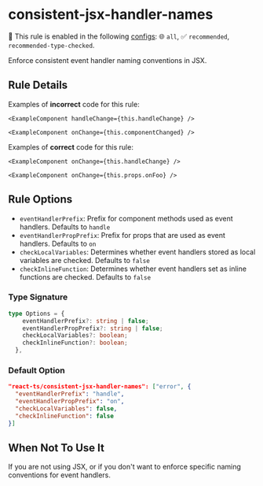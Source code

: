 # consistent-jsx-handler-names

💼 This rule is enabled in the following [configs](/configs/): 🌐 `all`, ✅ `recommended`, `recommended-type-checked`.

<!-- end auto-generated rule header -->

Enforce consistent event handler naming conventions in JSX.

## Rule Details

Examples of **incorrect** code for this rule:

```tsx
<ExampleComponent handleChange={this.handleChange} />
```

```tsx
<ExampleComponent onChange={this.componentChanged} />
```

Examples of **correct** code for this rule:

```tsx
<ExampleComponent onChange={this.handleChange} />
```

```tsx
<ExampleComponent onChange={this.props.onFoo} />
```

## Rule Options

- `eventHandlerPrefix`: Prefix for component methods used as event handlers. Defaults to `handle`
- `eventHandlerPropPrefix`: Prefix for props that are used as event handlers. Defaults to `on`
- `checkLocalVariables`: Determines whether event handlers stored as local variables are checked. Defaults to `false`
- `checkInlineFunction`: Determines whether event handlers set as inline functions are checked. Defaults to `false`

### Type Signature

```ts
type Options = {
    eventHandlerPrefix?: string | false;
    eventHandlerPropPrefix?: string | false;
    checkLocalVariables?: boolean;
    checkInlineFunction?: boolean;
  },

```

### Default Option

```json
"react-ts/consistent-jsx-handler-names": ["error", {
  "eventHandlerPrefix": "handle",
  "eventHandlerPropPrefix": "on",
  "checkLocalVariables": false,
  "checkInlineFunction": false
}]
```

## When Not To Use It

If you are not using JSX, or if you don't want to enforce specific naming conventions for event handlers.
